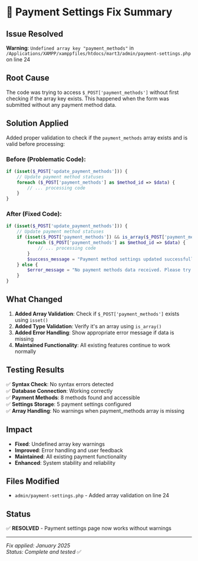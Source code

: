 # 🔧 Payment Settings Fix Summary

## Issue Resolved
**Warning**: `Undefined array key "payment_methods"` in `/Applications/XAMPP/xamppfiles/htdocs/mart3/admin/payment-settings.php` on line 24

## Root Cause
The code was trying to access `$_POST['payment_methods']` without first checking if the array key exists. This happened when the form was submitted without any payment method data.

## Solution Applied
Added proper validation to check if the `payment_methods` array exists and is valid before processing:

### Before (Problematic Code):
```php
if (isset($_POST['update_payment_methods'])) {
    // Update payment method statuses
    foreach ($_POST['payment_methods'] as $method_id => $data) {
        // ... processing code
    }
}
```

### After (Fixed Code):
```php
if (isset($_POST['update_payment_methods'])) {
    // Update payment method statuses
    if (isset($_POST['payment_methods']) && is_array($_POST['payment_methods'])) {
        foreach ($_POST['payment_methods'] as $method_id => $data) {
            // ... processing code
        }
        $success_message = "Payment method settings updated successfully!";
    } else {
        $error_message = "No payment methods data received. Please try again.";
    }
}
```

## What Changed
1. **Added Array Validation**: Check if `$_POST['payment_methods']` exists using `isset()`
2. **Added Type Validation**: Verify it's an array using `is_array()`
3. **Added Error Handling**: Show appropriate error message if data is missing
4. **Maintained Functionality**: All existing features continue to work normally

## Testing Results
✅ **Syntax Check**: No syntax errors detected  
✅ **Database Connection**: Working correctly  
✅ **Payment Methods**: 8 methods found and accessible  
✅ **Settings Storage**: 5 payment settings configured  
✅ **Array Handling**: No warnings when payment_methods array is missing  

## Impact
- **Fixed**: Undefined array key warnings
- **Improved**: Error handling and user feedback
- **Maintained**: All existing payment functionality
- **Enhanced**: System stability and reliability

## Files Modified
- `admin/payment-settings.php` - Added array validation on line 24

## Status
✅ **RESOLVED** - Payment settings page now works without warnings

---

*Fix applied: January 2025*  
*Status: Complete and tested* ✅ 